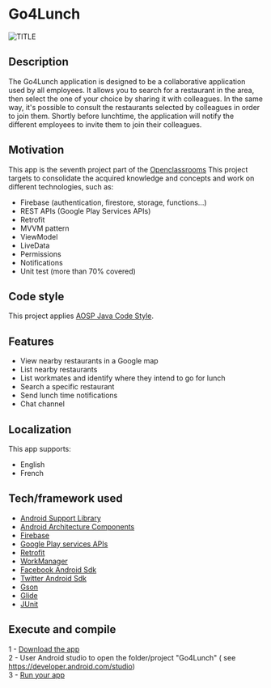 # Go4Lunch
![TITLE](https://user-images.githubusercontent.com/21226834/235497597-ca1057ac-9d76-439a-a364-e421a0d9ecb0.png)

## Description
The Go4Lunch application is designed to be a collaborative application used by all employees. It allows you to search for a restaurant in the area, then select the one of your choice by sharing it with colleagues. In the same way, it's possible to consult the restaurants selected by colleagues in order to join them. Shortly before lunchtime, the application will notify the different employees to invite them to join their colleagues.

## Motivation
This app is the seventh project part of the [Openclassrooms](https://openclassrooms.com/)
This project targets to consolidate the acquired knowledge and concepts and work on different technologies, such as:
- Firebase (authentication, firestore, storage, functions...)
- REST APIs (Google Play Services APIs)
- Retrofit
- MVVM pattern
- ViewModel
- LiveData
- Permissions
- Notifications
- Unit test (more than 70% covered) 

## Code style
This project applies [AOSP Java Code Style](https://source.android.com/setup/contribute/code-style#follow-field-naming-conventions).

## Features
- View nearby restaurants in a Google map
- List nearby restaurants
- List workmates and identify where they intend to go for lunch
- Search a specific restaurant
- Send lunch time notifications
- Chat channel

## Localization
This app supports:
- English
- French

## Tech/framework used
- [Android Support Library](https://developer.android.com/topic/libraries/support-library)
- [Android Architecture Components](https://developer.android.com/topic/libraries/architecture)
- [Firebase](https://firebase.google.com/)
- [Google Play services APIs](https://developers.google.com/android/guides/overview)
- [Retrofit](https://square.github.io/retrofit/)
- [WorkManager](https://developer.android.com/reference/androidx/work/WorkManager)
- [Facebook Android Sdk](https://developers.facebook.com/docs/android/)
- [Twitter Android Sdk](https://developer.twitter.com/en/portal/projects-and-apps)
- [Gson](https://github.com/google/gson)
- [Glide](https://github.com/bumptech/glide)
- [JUnit](https://junit.org/junit5/)

## Execute and compile
1 - [Download the app](https://minhaskamal.github.io/DownGit/#/home?url=https://downgit.github.io/#/home?url=https://github.com/MattAzerty/Go4Lunch)<br>
2 - User Android studio to open the folder/project "Go4Lunch" ( see https://developer.android.com/studio)<br>
3 - [Run your app](https://developer.android.com/training/basics/firstapp/running-app)
